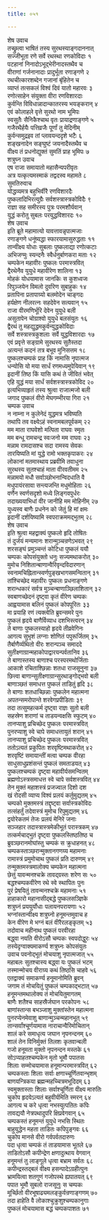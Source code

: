 ```yaml
---
title: ०५१

---
```

शेष उवाच  
तच्छ्रुत्वा भाषितं तस्य सुरथस्याङ्गदाननात्  
सज्जीभूता रणे सर्वे रथस्था रणकोविदाः १  
पटहानां निनादोऽभूद्भेरीनादस्तथैव च  
वीराणां गर्जनानादाः प्रादुर्भूता रणाङ्गणे २  
रथचीत्कारशब्देन गजानां बृंहितेन च  
व्याप्तं तत्सकलं विश्वं दिवं यातो महारवः ३  
रणोत्साहेन संयुक्ता वीरा रणविशारदाः  
कुर्वन्ति विविधान्नादान्कातरस्य भयङ्करान् ४  
एवं कोलाहले वृत्ते सुरथो नाम भूमिपः  
स्वसुतैः सैनिकैश्चाथ वृतः प्रायाद्रणाङ्गणे ५  
गजैरथैर्हयैः पत्तिव्रजैः पूर्णां तु मेदिनीम्  
कुर्वन्समुद्रइव तां प्लावयन्ददृशे भटैः ६  
शङ्खनादेन सङ्घुष्टं जयनादैस्तथैव च  
वीक्ष्य तं प्रधनोद्युक्तं सुमतिं प्राह भूमिपः ७  
शत्रुघ्न उवाच  
एष राजा समायातो महासैन्यपरीवृतः  
अत्र यत्कृत्यमस्माकं तद्वदस्व महामते ८  
सुमतिरुवाच  
योद्धव्यमत्र बहुभिर्वीरै रणविशारदैः  
पुष्कलादिभिरत्युग्रैः सर्वशस्त्रास्त्रकोविदैः ९  
राज्ञा सह समीरस्य पुत्रः परमशौर्यवान्  
युद्धं करोतु सुबलः परयुद्धविशारदः १०  
शेष उवाच  
इति ब्रूते महामात्यो यावत्तावन्नृपात्मजाः  
रणाङ्गणे धनूंष्यद्धा स्फारयामासुरुद्धताः ११  
तान्वीक्ष्य योधाः सुबलाः पुष्कलाद्या रणोत्कटाः  
अभिजग्मुः स्यन्दनैः स्वैर्धनुर्बाणकरा मताः १२  
चम्पकेन महावीरः पुष्कलः परमास्त्रवित्  
द्वैरथेनैव युयुधे महावीरेण शालिना १३  
मोहकं योधयामास जानकिः स कुशध्वजः  
रिपुञ्जयेन विमलो दुर्वारेण सुबाहुकः १४  
प्रतापिना प्रतापाग्र्यो बलमोदेन चाङ्गदः  
हर्यक्षेण नीलरत्नः सहदेवेन सत्यवान् १५  
राजा वीरमणिर्भूरि देवेन युयुधे बली  
असुतापेन चोग्राश्वो युयुधे बलसंयुतः १६  
द्वैरथं तु महद्युद्धमकुर्वन्युद्धकोविदाः  
सर्वे शस्त्रास्त्रकुशलाः सर्वे युद्धविशारदाः १७  
एवं प्रवृत्ते सङ्ग्रामे सुरथस्य सुतैस्तदा  
अत्यन्तं कदनं तत्र बभूव मुनिसत्तम १८  
पुष्कलश्चम्पकं प्राह किं नामासि नृपात्मज  
धन्योसि यो मया सार्धं रणमध्यमुपेयिवान् १९  
इदानीं तिष्ठ किं यासि कथं ते जीवितं भवेत्  
एहि युद्धं मया सार्धं सर्वशस्त्रास्त्रकोविद २०  
इत्यभिव्याहृतं तस्य श्रुत्वा राजात्मजो बली  
जगाद पुष्कलं वीरो मेघगम्भीरया गिरा २१  
चम्पक उवाच  
न नाम्ना न कुलेनेदं युद्धमत्र भविष्यति  
तथापि तव वक्ष्येऽहं स्वनामबलपूर्वकम् २२  
मम माता राघवेशो मत्पिता राघवः स्मृतः  
मम बन्धू रामचन्द्र स्वःजनो मम राघवः २३  
मन्नाम रामदासश्च सदा रामस्य सेवकः  
तारयिष्यति मां युद्धे रामो भक्तकृपाकरः २४  
लोकानां मतमास्थाय प्रब्रवीमि तवाधुना  
सुरथस्य सुतश्चाहं माता वीरवतीमम २५  
मन्नामयो मधौ सर्वाञ्छोभनान्विदधाति वै  
मधुपायंरसावा सन्त्यजन्ति मधुमोहिताः २६  
वर्णेन स्वर्णसदृशो मध्ये लिङ्गवपुर्धरः  
तदाख्ययाभिधां वीर जानीहि मम मोहिनीम् २७  
युध्यस्व बाणैः प्रधनेन को जेतुं हि मां क्षमः  
इदानीं दर्शयिष्यामि स्वपराक्रममद्भुतम् २८  
शेष उवाच  
इति श्रुत्वा महद्वाक्यं पुष्कलो हृदि तोषितः  
तं दुर्जयं मन्यमानः शरान्मुञ्चन्रणेऽभवत् २९  
शरसङ्घं प्रमुञ्चन्तं कोटिधा पुष्कलं ययौ  
चम्पकः कोपसंयुक्तो धनुः सज्यमथाकरोत् ३०  
मुमोच निशितान्बाणान्वैरिवृन्दविदारणान्  
स्वनामचिह्नितान्स्वर्णपुङ्खभागसमन्वितान् ३१  
तांश्चिच्छेद महावीरः पुष्कलः प्रधनाङ्गणे  
शरान्धकारं सर्वत्र मुञ्चन्बाणाञ्छिलाशितान् ३२  
स्वबाणच्छेदनं दृष्ट्वा कृतं वीरेण चम्पकः  
आह्वयामास बलिनं पुष्कलं कोपपूरितः ३३  
मा प्रयाहि रणं त्यक्त्वेति ब्रुवन्समरे पुनः  
पुष्कलं हृदये बाणैर्विव्याध दशभिस्त्वरन् ३४  
ते बाणाः पुष्कलस्याहो हृदये तीव्रवेगिनः  
आगत्य सुभृशं लग्नाः शोणितं पपुरूर्जितम् ३५  
तैर्बाणैर्व्यथितो वीरः शरान्पञ्च समाददे  
सुतीक्ष्णाग्रान्महाकोपाद्वारयन्पर्वतानिव ३६  
ते बाणास्तस्य बाणाश्च परस्परमथोर्जिताः  
आकाशे रचिताश्छिन्नाः शतधा राजसूनुना ३७  
छित्त्वा बाणान्सुतीक्ष्णाग्रान्सुरथाङ्गोद्भवो बली  
बाणाञ्छतं समाधत्त पुष्कलं ताडितुं हृदि ३८  
ते बाणाः शतधाच्छिन्नाः पुष्कलेन महात्मना  
अपतन्समरोपान्ते शरवेगप्रपीडिताः ३९  
तदा तत्सुमहत्कर्म दृष्ट्वा राज्ञः सुतो बली  
सहस्रेण शराणां च ताडयन्वक्षसि स्फुटम् ४०  
तानप्याशु प्रचिच्छेद पुष्कलः परमास्त्रवित्  
पुनरप्याशु स्वे चापे समाधत्तायुतं शरान् ४१  
तानप्याशु प्रचिच्छेद पुष्कलः परमास्त्रवित्  
ततोऽत्यतं प्रकुपितः शरवृष्टिमथाकरोत् ४२  
शरवृष्टिं समायान्तीं मत्वा चम्पक वीरहा  
साधुसाधुप्रशंसन्तं पुष्कलं समताडयत् ४३  
पुष्कलश्चम्पकं दृष्ट्वा महावीर्यसमन्वितम्  
ब्रह्मणोऽस्त्रसमाधत्त स्वे चापे सर्वशस्त्रवित् ४४  
तेन मुक्तं महाशस्त्रं प्रजज्वाल दिशो दश  
खं रोदसी व्याप्य विश्वं प्रलयं कर्तुमुद्यतम् ४५  
चम्पको मुक्तमस्त्रं तद्दृष्ट्वा सर्वास्त्रकोविदः  
तत्संहर्तुं तदेवास्त्रं मुमोच रिपुमुद्यतम् ४६  
द्वयोरेकतमं तेजः प्रलयं मेनिरे जनाः  
सञ्जहार तदास्त्रास्त्रमेकीभूतं परास्त्रकम् ४७  
तत्कर्मचाद्भुतं दृष्ट्वा पुष्कलस्तिष्ठतिष्ठ च  
ब्रुवञ्छरानमोघांस्तु चम्पकं स क्रुधाहनत् ४८  
चम्पकस्ताञ्छरान्मुक्तानगणय्य महामनाः  
रामास्त्रं प्रमुमोचाथ पुष्कलं प्रति दारुणम् ४९  
तन्मुक्तमस्त्रमालोक्य चम्पकेन महात्मना  
छेत्तुं यावन्मनश्चक्रे तावद्ग्रस्तः शरेण सः ५०  
बद्धश्चम्पकवीरेण रथे स्वे स्थापितः पुनः  
पुरं प्रेषयितुं तावन्मनश्चक्रे महामनाः ५१  
हाहाकारो महानासीद्बद्धे पुष्कलसञ्ज्ञिके  
शत्रुघ्नं प्रययुर्योधाः पलायनपरायणाः ५२  
भग्नांस्तान्वीक्ष्य शत्रुघ्नो हनूमन्तमुवाच ह  
केन वीरेण मे भग्नं बलं वीरैरलङ्कृतम् ५३  
तदोवाच महीनाथ पुष्कलं परवीरहा  
बद्ध्वा नयति वीरोऽसौ चम्पकः स्वपदोद्धुरः ५४  
तस्येदृग्वाक्यमाकर्ण्य शत्रुघ्नः कोपसंयुतः  
उवाच पवनोद्भूतं मोचयाशु नृपात्मजात् ५५  
महाबलः सुतश्चास्य बद्ध्वा यः पुष्कलं भटम्  
तस्मान्मोचय वीराग्र्य कथं तिष्ठसि चाहवे ५६  
एतद्वाक्यं समाकर्ण्य हनूमानोमिति ब्रुवन्  
जगाम तं मोचयितुं पुष्कलं चम्पकाद्भटात् ५७  
हनूमन्तमथालोक्य तं मोचयितुमागतम्  
बाणैः शतैश्च साहस्रैर्जघान परकोपनः ५८  
बाणांस्तान्स बभञ्जाशु मुक्तांस्तेन महात्मना  
पुनरप्येनमेवाशु बाणान्मुञ्चन्महानभूत् ५९  
तान्सर्वांश्चूर्णयामास नाराचान्वैरिमोचितान्  
शालं करे समाधृत्य जघान नृपनन्दनम् ६०  
शालं तेन विनिर्मुक्तं तिलशः कृतवान्बली  
गजो हनूमता मुक्तो नृपनन्दन मस्तके ६१  
सोऽप्याहतश्चम्पकेन मृतो भूमौ पपातसः  
शिलाः सम्मोचयामास हनूमान्परमास्त्रवित् ६२  
चम्पकस्ताः शिलाः सर्वाः क्षणाच्चूर्णितवान्भृशम्  
बाणयन्त्रिकया ब्रह्मन्महच्चित्रमभूदिदम् ६३  
स्वमुक्तास्ताः शिलाः सर्वाश्चूर्णिता वीक्ष्य मारुतिः  
चुकोप हृदयेऽत्यतं बहुवीर्यमिति स्मरन् ६४  
आगत्य च करे धृत्वा नभस्युत्पतितः कपिः  
तावद्ययौ नेत्रपथादुपरि क्षिप्रवेगवान् ६५  
चम्पकस्तं हनूमन्तं युयुधे नभसि स्थितः  
बाहुयुद्धेन महता ताडितः कपिपुङ्गवः ६६  
चुकोप मानसे वीरो गर्वपर्वतदारुणः  
पदा धृत्वा चम्पकं तं ताडयामास भूतले ६७  
ताडितोऽसौ कपीन्द्रेण क्षणादुत्थाय वेगवान्  
हनूमन्तं तु लाङ्गूले धृत्वा बभ्राम सर्वतः ६८  
कपीन्द्रस्तद्बलं वीक्ष्य हसन्पादेऽग्रहीत्पुनः  
भ्रामयित्वा शतगुणं गजोपस्थे ह्यपातयत् ६९  
पपात भूमौ सुबलो राजसूनुः स चम्पकः  
मूर्च्छितो वीरभूषाढ्यमलङ्कुर्वन्रणाङ्गणम् ७०  
तदा हाहेति वै लोकाश्चुक्रुशुश्चम्पकानुगाः  
पुष्कलं मोचयामास बद्धं चम्पकपाशतः ७१